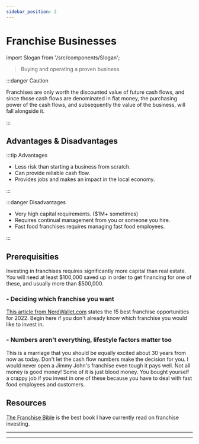 ```yaml
---
sidebar_position: 2
---
```


# Franchise Businesses

import Slogan from '/src/components/Slogan';

>Buying and operating a proven business.

:::danger Caution

Franchises are only worth the discounted value of future cash flows, and since those cash flows are denominated in fiat money, the purchasing power of the cash flows, and subsequently the value of the business, will fall alongside it.

:::

## Advantages & Disadvantages

:::tip Advantages

- Less risk than starting a business from scratch.
- Can provide reliable cash flow.
- Provides jobs and makes an impact in the local economy.

:::

:::danger Disadvantages

- Very high capital requirements. ($1M+ sometimes)
- Requires continual management from you or someone you hire.
- Fast food franchises requires managing fast food employees.

:::

## Prerequisities

Investing in franchises requires significantly more capital than real estate. You will need at least $100,000 saved up in order to get financing for one of these, and usually more than $500,000.

### - Deciding which franchise you want

[This article from NerdWallet.com](https://www.nerdwallet.com/article/small-business/best-franchises) states the 15 best franchise opportunities for 2022. Begin here if you don't already know which franchise you would like to invest in.

### - Numbers aren't everything, lifestyle factors matter too

This is a marriage that you should be equally excited about 30 years from now as today. Don't let the cash flow numbers make the decision for you. I would never open a Jimmy John's franchise even tough it pays well. Not all money is good money! Some of it is just blood money. You bought yourself a crappy job if you invest in one of these because you have to deal with fast food employees and customers.

## Resources

[The Franchise Bible](https://www.amazon.com/dp/B01N95E8IW/ref=dp-kindle-redirect?_encoding=UTF8&btkr=1) is the best book I have currently read on franchise investing. 

---
<Slogan/>

---